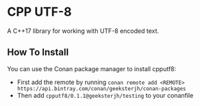 # CPP UTF-8

A C++17 library for working with UTF-8 encoded text.

## How To Install

You can use the Conan package manager to install cpputf8:

- First add the remote by running `conan remote add <REMOTE> https://api.bintray.com/conan/geeksterjh/conan-packages`
- Then add `cpputf8/0.1.1@geeksterjh/testing` to your conanfile

